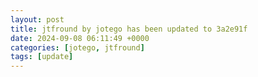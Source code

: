 ```yaml
---
layout: post
title: jtfround by jotego has been updated to 3a2e91f
date: 2024-09-08 06:11:49 +0000
categories: [jotego, jtfround]
tags: [update]
---
```


